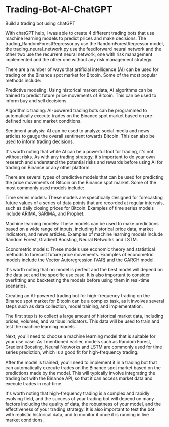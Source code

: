 # Trading-Bot-AI-ChatGPT
Build a trading bot using chatGPT 

With chatGPT help, I was able to create 4 different trading bots that use machine learning models to predict prices and make decisions. The trading_RandomForestRegressor.py use the RandomForestRegressor model, the trading_neural_network.py use the feedforward neural network and the other two use the recurrent neural network, one with risk management implemented and the other one without any risk management strategy.



There are a number of ways that artificial intelligence (AI) can be used for trading on the Binance spot market for Bitcoin. Some of the most popular methods include:

Predictive modeling: Using historical market data, AI algorithms can be trained to predict future price movements of Bitcoin. This can be used to inform buy and sell decisions.

Algorithmic trading: AI-powered trading bots can be programmed to automatically execute trades on the Binance spot market based on pre-defined rules and market conditions.

Sentiment analysis: AI can be used to analyze social media and news articles to gauge the overall sentiment towards Bitcoin. This can also be used to inform trading decisions.

It's worth noting that while AI can be a powerful tool for trading, it's not without risks. As with any trading strategy, it's important to do your own research and understand the potential risks and rewards before using AI for trading on Binance or any other platform.


There are several types of predictive models that can be used for predicting the price movements of Bitcoin on the Binance spot market. Some of the most commonly used models include:

Time series models: These models are specifically designed for forecasting future values of a series of data points that are recorded at regular intervals, such as daily closing prices for Bitcoin. Examples of time series models include ARIMA, SARIMA, and Prophet.

Machine learning models: These models can be used to make predictions based on a wide range of inputs, including historical price data, market indicators, and news articles. Examples of machine learning models include Random Forest, Gradient Boosting, Neural Networks and LSTM.

Econometric models: These models use economic theory and statistical methods to forecast future price movements. Examples of econometric models include the Vector Autoregression (VAR) and the GARCH model.

It's worth noting that no model is perfect and the best model will depend on the data set and the specific use case. It is also important to consider overfitting and backtesting the models before using them in real-time scenarios.


Creating an AI-powered trading bot for high-frequency trading on the Binance spot market for Bitcoin can be a complex task, as it involves several steps such as data collection, model training, and implementation.

The first step is to collect a large amount of historical market data, including prices, volumes, and various indicators. This data will be used to train and test the machine learning models.

Next, you'll need to choose a machine learning model that is suitable for your use case. As I mentioned earlier, models such as Random Forest, Gradient Boosting, Neural Networks and LSTM are commonly used for time series prediction, which is a good fit for high-frequency trading.

After the model is trained, you'll need to implement it in a trading bot that can automatically execute trades on the Binance spot market based on the predictions made by the model. This will typically involve integrating the trading bot with the Binance API, so that it can access market data and execute trades in real-time.

It's worth noting that high-frequency trading is a complex and rapidly evolving field, and the success of your trading bot will depend on many factors including the quality of data, the robustness of your model, and the effectiveness of your trading strategy. It is also important to test the bot with realistic historical data, and to monitor it once it is running in live market conditions.
